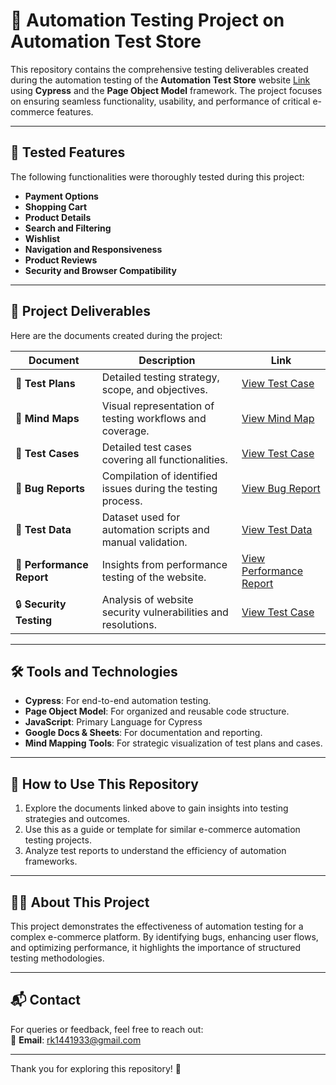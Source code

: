 # 🚀 Automation Testing Project on Automation Test Store  

This repository contains the comprehensive testing deliverables created during the automation testing of the **Automation Test Store** website <a href="https://automationteststore.com/" target="_blank">Link</a> using **Cypress** and the **Page Object Model** framework. The project focuses on ensuring seamless functionality, usability, and performance of critical e-commerce features.  

---

## 🧪 Tested Features  

The following functionalities were thoroughly tested during this project:  

- **Payment Options**  
- **Shopping Cart**  
- **Product Details**  
- **Search and Filtering**  
- **Wishlist**  
- **Navigation and Responsiveness**  
- **Product Reviews**  
- **Security and Browser Compatibility**  

---

## 📂 Project Deliverables  

Here are the documents created during the project:  

| **Document**            | **Description**                                                                | **Link**                                                                 |
|--------------------------|--------------------------------------------------------------------------------|--------------------------------------------------------------------------|
| 📝 **Test Plans**        | Detailed testing strategy, scope, and objectives.                              | <a href="https://www.notion.so/Automation-Test-Store-142d94f780e38083a704d4d831cbbb1c?pvs=4" target="_blank">View Test Case</a>                                                      |
| 🧠 **Mind Maps**         | Visual representation of testing workflows and coverage.                       | <a href="https://miro.com/app/board/uXjVLEOt4Kg=/?share_link_id=618908726823" target="_blank">View Mind Map</a>                                                      |
| 🧪 **Test Cases**        | Detailed test cases covering all functionalities.                              | <a href="https://www.notion.so/Automation-Test-Store-142d94f780e38083a704d4d831cbbb1c?pvs=4" target="_blank">View Test Case</a>                                                     |
| 🐞 **Bug Reports**       | Compilation of identified issues during the testing process.                   | <a href="https://www.notion.so/Bug-Report-142d94f780e3808ea99aee33b2fdc76f?pvs=4" target="_blank">View Bug Report</a>                                                    |
| 📑 **Test Data**         | Dataset used for automation scripts and manual validation.                     | <a href="https://docs.google.com/document/d/1_cJeFzovTgIyizHok6Y8RDQGqONaowbz/edit?usp=sharing&ouid=101846258135823370425&rtpof=true&sd=true" target="_blank">View Test Data</a>                                                      |
| 🚀 **Performance Report**| Insights from performance testing of the website.                              | <a href="https://drive.google.com/file/d/1OZ20JptVMV4nXxJp-Z1KCJWKasFdmibJ/view?usp=sharing" target="_blank">View Performance Report</a>                                             |
| 🔒 **Security Testing**  | Analysis of website security vulnerabilities and resolutions.                  | <a href="https://drive.google.com/drive/folders/1Ks1ux4M9wcEsTKn8SsVLFk-Ez99cgcJs?usp=sharing" target="_blank">View Test Case</a>                                               |

---

## 🛠 Tools and Technologies  

- **Cypress**: For end-to-end automation testing.  
- **Page Object Model**: For organized and reusable code structure.
- **JavaScript**: Primary Language for Cypress
- **Google Docs & Sheets**: For documentation and reporting.  
- **Mind Mapping Tools**: For strategic visualization of test plans and cases.  

---

## 🚀 How to Use This Repository  

1. Explore the documents linked above to gain insights into testing strategies and outcomes.  
2. Use this as a guide or template for similar e-commerce automation testing projects.  
3. Analyze test reports to understand the efficiency of automation frameworks.  

---

## 👨‍💻 About This Project  

This project demonstrates the effectiveness of automation testing for a complex e-commerce platform. By identifying bugs, enhancing user flows, and optimizing performance, it highlights the importance of structured testing methodologies.  

---

## 📬 Contact  

For queries or feedback, feel free to reach out:  
📧 **Email**: rk1441933@gmail.com  

---

Thank you for exploring this repository! 🌟  
